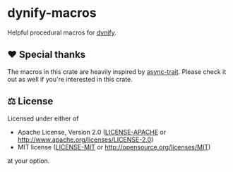 # dynify-macros

Helpful procedural macros for [dynify](https://crates.io/crates/dynify).

## ♥️ Special thanks

The macros in this crate are heavily inspired by
[async-trait](https://crates.io/crates/async-trait). Please check it out as well
if you're interested in this crate.

## ⚖️ License

Licensed under either of

- Apache License, Version 2.0 ([LICENSE-APACHE](LICENSE-APACHE) or
  <http://www.apache.org/licenses/LICENSE-2.0>)
- MIT license ([LICENSE-MIT](LICENSE-MIT) or
  <http://opensource.org/licenses/MIT>)

at your option.
